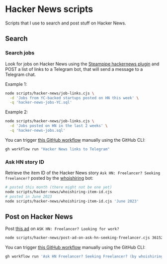 # Hacker News scripts

Scripts that I use to search and post stuff on Hacker News.

## Search

### Search jobs

Look for jobs on Hacker News using the [Steampipe hackernews plugin](https://hub.steampipe.io/plugins/turbot/hackernews) and POST a list of links to a Telegram bot, that will send a message to a Telegram chat.

Example 1:

```sh
node scripts/hacker-news/job-links.cjs \
  -d 'Jobs from YC-backed startups posted on HN this week' \
  -q 'hacker-news-jobs-YC.sql'
```

Example 2:

```sh
node scripts/hacker-news/job-links.cjs \
  -d 'Jobs posted on HN in the last 2 weeks' \
  -q 'hacker-news-jobs.sql'
```

You can trigger [this GitHub workflow](../../.github/workflows/hn-links-to-telegram.yaml) manually using the GitHub CLI:

```sh
gh workflow run "Hacker News links to Telegram"
```

### Ask HN story ID

Retrieve the item ID of the Hacker News story `Ask HN: Freelancer? Seeking freelancer?` posted by the [whoishiring](https://news.ycombinator.com/submitted?id=whoishiring) bot:

```sh
# posted this month (there might not be one yet)
node scripts/hacker-news/whoishiring-item-id.cjs
# posted in June 2023
node scripts/hacker-news/whoishiring-item-id.cjs 'June 2023'
```

## Post on Hacker News

Post [this ad](../../assets/ads/ask-hn-freelancer.txt) on `ASK HN: Freelancer? Looking for work?`

```sh
node scripts/hacker-news/post-ad-on-ask-hn-seeking-freelancer.cjs 36152013
```

You can trigger [this GitHub workflow](../../.github/workflows/ask-hn-freelancer.yaml) manually using the GitHub CLI:

```sh
gh workflow run 'Ask HN Freelancer? Seeking Freelancer? (by whoishiring)'
```
